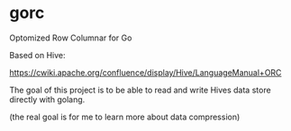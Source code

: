 # gorc

Optomized Row Columnar for Go

Based on Hive:

https://cwiki.apache.org/confluence/display/Hive/LanguageManual+ORC

The goal of this project is to be able to read and write Hives data store directly with golang. 

(the real goal is for me to learn more about data compression)
